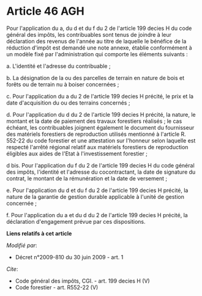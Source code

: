 # Article 46 AGH

Pour l'application du a, du d et du f du 2 de l'article 199 decies H du code général des impôts, les contribuables sont tenus
de joindre à leur déclaration des revenus de l'année au titre de laquelle le bénéfice de la réduction d'impôt est demandé une
note annexe, établie conformément à un modèle fixé par l'administration qui comporte les éléments suivants : 

a. L'identité et l'adresse du contribuable ; 

b. La désignation de la ou des parcelles de terrain en nature de bois et forêts ou de terrain nu à boiser concernées ; 

c. Pour l'application du a du 2 de l'article 199 decies H précité, le prix et la date d'acquisition du ou des terrains
concernés ; 

d. Pour l'application du d du 2 de l'article 199 decies H précité, la nature, le montant et la date de paiement des travaux
forestiers réalisés ; le cas échéant, les contribuables joignent également le document du fournisseur des matériels
forestiers de reproduction utilisés mentionné à l'article R. 552-22 du code forestier et une attestation sur l'honneur selon
laquelle est respecté l'arrêté régional relatif aux matériels forestiers de reproduction éligibles aux aides de l'Etat à
l'investissement forestier ; 

d bis. Pour l'application du f du 2 de l'article 199 decies H du code général des impôts, l'identité et l'adresse du
cocontractant, la date de signature du contrat, le montant de la rémunération et la date de versement ; 

e. Pour l'application du d et du f du 2 de l'article 199 decies H précité, la nature de la garantie de gestion durable
applicable à l'unité de gestion concernée ; 

f. Pour l'application du a et du d du 2 de l'article 199 decies H précité, la déclaration d'engagement prévue par ces
dispositions.

**Liens relatifs à cet article**

_Modifié par_:

  - Décret n°2009-810 du 30 juin 2009 - art. 1

_Cite_:

  - Code général des impôts, CGI. - art. 199 decies H (V)
  - Code forestier - art. R552-22 (V)
